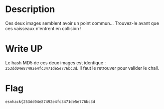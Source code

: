 # Description
Ces deux images semblent avoir un point commun...
Trouvez-le avant que ces vaisseaux n'entrent en collision !

# Write UP
Le hash MD5 de ces deux images est identique : `253dd04e87492e4fc3471de5e776bc3d`. Il faut le retrouver pour valider le chall.

# Flag
`esnhack{253dd04e87492e4fc3471de5e776bc3d`
